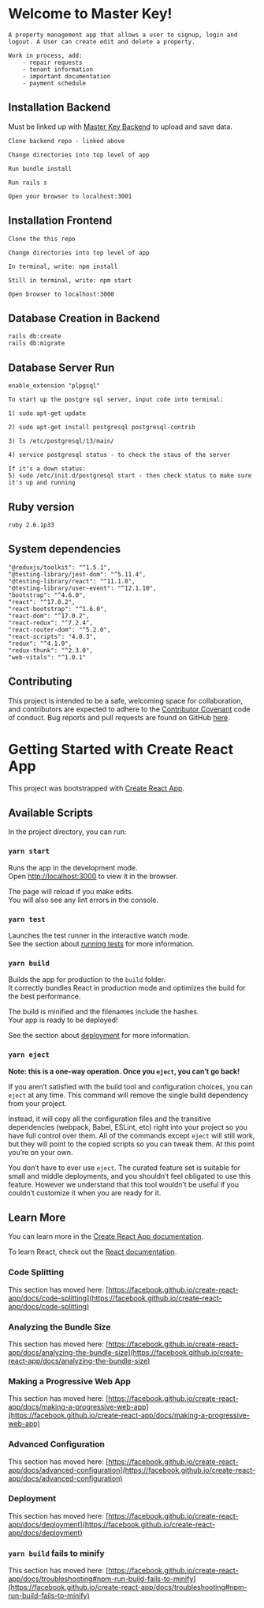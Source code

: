 # Welcome to Master Key!

    A property management app that allows a user to signup, login and logout. A User can create edit and delete a property.

    Work in process, add: 
        - repair requests
        - tenant information
        - important documentation
        - payment schedule

## Installation Backend

Must be linked up with [Master Key Backend](https://github.com/cparisi1290/master-key-backend) to upload and save data. 
        
    Clone backend repo - linked above

    Change directories into top level of app

    Run bundle install

    Run rails s

    Open your browser to localhost:3001

## Installation Frontend

    Clone the this repo

    Change directories into top level of app

    In terminal, write: npm install 
    
    Still in terminal, write: npm start 
    
    Open browser to localhost:3000

## Database Creation in Backend

    rails db:create
    rails db:migrate

## Database Server Run

    enable_extension "plpgsql"
    
    To start up the postgre sql server, input code into terminal:
    
    1) sudo apt-get update

    2) sudo apt-get install postgresql postgresql-contrib
    
    3) ls /etc/postgresql/13/main/

    4) service postgresql status - to check the staus of the server
    
    If it's a down status:
    5) sudo /etc/init.d/postgresql start - then check status to make sure it's up and running

## Ruby version
    ruby 2.6.1p33

## System dependencies
    "@reduxjs/toolkit": "^1.5.1",
    "@testing-library/jest-dom": "^5.11.4",
    "@testing-library/react": "^11.1.0",
    "@testing-library/user-event": "^12.1.10",
    "bootstrap": "^4.6.0",
    "react": "^17.0.2",
    "react-bootstrap": "^1.6.0",
    "react-dom": "^17.0.2",
    "react-redux": "^7.2.4",
    "react-router-dom": "^5.2.0",
    "react-scripts": "4.0.3",
    "redux": "^4.1.0",
    "redux-thunk": "^2.3.0",
    "web-vitals": "^1.0.1"

## Contributing

 This project is intended to be a safe, welcoming space for collaboration, and contributors are expected to adhere to the [Contributor Covenant](http://contributor-covenant.org) code of conduct. Bug reports and pull requests are found on GitHub [here](https://github.com/cparisi1290/master-key-client).




















# Getting Started with Create React App

This project was bootstrapped with [Create React App](https://github.com/facebook/create-react-app).

## Available Scripts

In the project directory, you can run:

### `yarn start`

Runs the app in the development mode.\
Open [http://localhost:3000](http://localhost:3000) to view it in the browser.

The page will reload if you make edits.\
You will also see any lint errors in the console.

### `yarn test`

Launches the test runner in the interactive watch mode.\
See the section about [running tests](https://facebook.github.io/create-react-app/docs/running-tests) for more information.

### `yarn build`

Builds the app for production to the `build` folder.\
It correctly bundles React in production mode and optimizes the build for the best performance.

The build is minified and the filenames include the hashes.\
Your app is ready to be deployed!

See the section about [deployment](https://facebook.github.io/create-react-app/docs/deployment) for more information.

### `yarn eject`

**Note: this is a one-way operation. Once you `eject`, you can’t go back!**

If you aren’t satisfied with the build tool and configuration choices, you can `eject` at any time. This command will remove the single build dependency from your project.

Instead, it will copy all the configuration files and the transitive dependencies (webpack, Babel, ESLint, etc) right into your project so you have full control over them. All of the commands except `eject` will still work, but they will point to the copied scripts so you can tweak them. At this point you’re on your own.

You don’t have to ever use `eject`. The curated feature set is suitable for small and middle deployments, and you shouldn’t feel obligated to use this feature. However we understand that this tool wouldn’t be useful if you couldn’t customize it when you are ready for it.

## Learn More

You can learn more in the [Create React App documentation](https://facebook.github.io/create-react-app/docs/getting-started).

To learn React, check out the [React documentation](https://reactjs.org/).

### Code Splitting

This section has moved here: [https://facebook.github.io/create-react-app/docs/code-splitting](https://facebook.github.io/create-react-app/docs/code-splitting)

### Analyzing the Bundle Size

This section has moved here: [https://facebook.github.io/create-react-app/docs/analyzing-the-bundle-size](https://facebook.github.io/create-react-app/docs/analyzing-the-bundle-size)

### Making a Progressive Web App

This section has moved here: [https://facebook.github.io/create-react-app/docs/making-a-progressive-web-app](https://facebook.github.io/create-react-app/docs/making-a-progressive-web-app)

### Advanced Configuration

This section has moved here: [https://facebook.github.io/create-react-app/docs/advanced-configuration](https://facebook.github.io/create-react-app/docs/advanced-configuration)

### Deployment

This section has moved here: [https://facebook.github.io/create-react-app/docs/deployment](https://facebook.github.io/create-react-app/docs/deployment)

### `yarn build` fails to minify

This section has moved here: [https://facebook.github.io/create-react-app/docs/troubleshooting#npm-run-build-fails-to-minify](https://facebook.github.io/create-react-app/docs/troubleshooting#npm-run-build-fails-to-minify)
